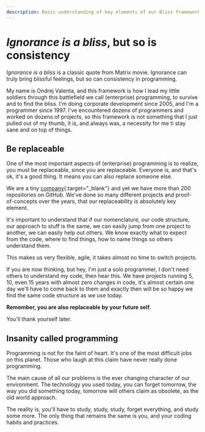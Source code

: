 ```yaml
---
description: Basic understanding of key elements of our Bliss framework. 
---
```


# _Ignorance is a bliss_, but so is consistency

_Ignorance is a bliss_ is a classic quote from Matrix movie. Ignorance can truly bring blissful feelings, but so can consistency in programming.

My name is Ondrej Valenta, and this framework is how I lead my little soldiers through this battlefield we call (enterprise) programming, to survive and to find the bliss.
I'm doing corporate development since 2005, and I'm a programmer since 1997. I've encountered dozens of programmers and worked on dozens of projects, so this framework is not something that I just pulled out of my thumb, it is, and always was, a necessity for me ti stay sane and on top of things.

## Be replaceable

One of the most important aspects of (enterprise) programming is to realize, you must be replaceable, since you are replaceable. Everyone is, and that's ok, it's a good thing. It means you can also replace someone else.

We are a tiny [company](https://keenmate.com){:target="_blank"} and yet we have more than 200 repositories on GitHub. We've done so many different projects and proof-of-concepts over the years, that our replaceability is absolutely key element.

It's important to understand that if our nomenclature, our code structure, our approach to stuff is the same, we can easily jump from one project to another, we can easily help out others. We know exactly what to expect from the code, where to find things, how to name things so others understand them. 

This makes us very flexible, agile, it takes almost no time to switch projects.

If you are now thinking, but hey, I'm just a solo programmer, I don't need others to understand my code, then hear this. We have projects running 5, 10, even 15 years with almost zero changes in code, it's almost certain one day we'll have to come back to them and exactly then will be so happy we find the same code structure as we use today.

__Remember, you are also replaceable by your future self.__

You'll thank yourself later.


## Insanity called programming

Programming is not for the faint of heart. It's one of the most difficult jobs on this planet. Those who laugh at this claim have never really done programming.

The main cause of all our problems is the ever changing character of our environment. The technology you used today, you can forget tomorrow, the way you did something today, tomorrow will others claim as obsolete, as the old world approach.

The reality is, you'll have to study, study, study, forget everything, and study some more. The only thing that remains the same is you, and your coding habits and practices.

